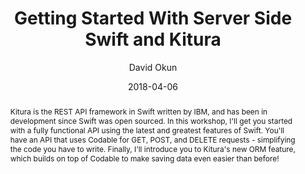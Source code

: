 ---
title: "Getting Started With Server Side Swift and Kitura"
date: 2018-04-06
author: David Okun
abstract: Kitura is the REST API framework in Swift written by IBM, and has been in development since Swift was open sourced. In this workshop, I'll get you started with a fully functional API using the latest and greatest features of Swift. You'll have an API that uses Codable for GET, POST, and DELETE requests - simplifying the code you have to write. Finally, I'll introduce you to Kitura's new ORM feature, which builds on top of Codable to make saving data even easier than before!
geo: Alexandria, VA, USA
location: RWDevCon 2018
slide_url: https://speakerdeck.com/dokun1/rwdevcon-2018-server-side-swift-with-kitura
video_url: 
---